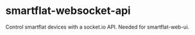 # smartflat-websocket-api
Control smartflat devices with a socket.io API. Needed for smartflat-web-ui.
